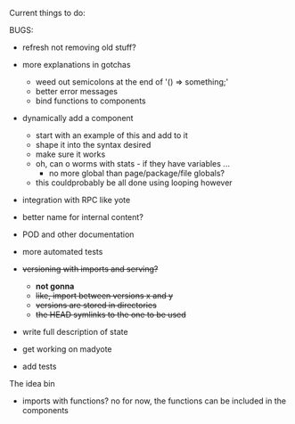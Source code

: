 Current things to do:

BUGS:
  * refresh not removing old stuff?

* more explanations in gotchas
  - weed out semicolons at the end of '() => something;'
  - better error messages
  - bind functions to components

* dynamically add a component
  - start with an example of this and add to it
  - shape it into the syntax desired
  - make sure it works
  - oh, can o worms with stats - if they have variables ...
    - no more global than page/package/file globals?
  - this couldprobably be all done using looping however

* integration with RPC like yote

* better name for internal content?

* POD and other documentation

* more automated tests

* ~~versioning with imports and serving?~~
  - **not gonna**
  - ~~like, import between versions x and y~~
  - ~~versions are stored in directories~~
  - ~~the HEAD symlinks to the one to be used~~

* write full description of state

* get working on madyote

* add tests

The idea bin

* imports with functions?
    no for now, the functions can be included in the components
